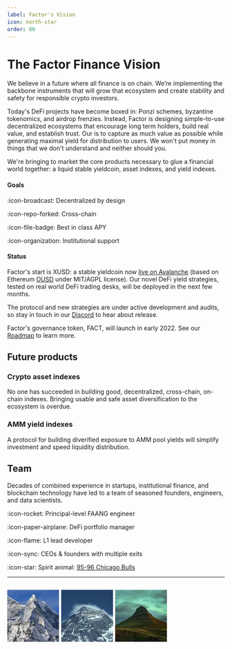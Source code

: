 ```yaml
---
label: Factor's Vision
icon: north-star
order: 80
---
```

# The Factor Finance Vision

We believe in a future where all finance is on chain. We’re implementing the backbone instruments that will grow that ecosystem and create stability and safety for responsible crypto investors.

Today's DeFi projects have become boxed in: Ponzi schemes, byzantine tokenomics, and airdrop frenzies. Instead, Factor is designing simple-to-use decentralized ecosystems that encourage long term holders, build real value, and establish trust. Our is to capture as much value as possible while generating maximal yield for distribution to users. We won't put money in things that we don't understand and neither should you.

We're bringing to market the core products necessary to glue a financial world together: a liquid stable yieldcoin, asset indexes, and yield indexes.

#### Goals

:icon-broadcast: Decentralized by design

:icon-repo-forked: Cross-chain

:icon-file-badge: Best in class APY

:icon-organization: Institutional support

#### Status

Factor's start is XUSD: a stable yieldcoin now [live on Avalanche](https://app.xusd.fi) (based on Ethereum [OUSD](https://ousd.com/) under MIT/AGPL license). Our novel DeFi yield strategies, tested on real world DeFi trading desks, will be deployed in the next few months.

The protocol and new strategies are under active development and audits, so stay in touch in our [Discord](https://discord.gg/ETE7ksP8Fd) to hear about release.

Factor's governance token, FACT, will launch in early 2022. See our [Roadmap](roadmap.md) to learn more.

## Future products

### Crypto asset indexes
No one has succeeded in building good, decentralized, cross-chain, on-chain indexes. Bringing usable and safe asset diversification to the ecosystem is overdue.

### AMM yield indexes
A protocol for building diverified exposure to AMM pool yields will simplify investment and speed liquidity distribution.


## Team

Decades of combined experience in startups, institutional finance, and blockchain technology have led to a team of seasoned founders, engineers, and data scientists.

:icon-rocket: Principal-level FAANG engineer

:icon-paper-airplane: DeFi portfolio manager

:icon-flame: L1 lead developer

:icon-sync: CEOs & founders with multiple exits

:icon-star: Spirit animal: [95-96 Chicago Bulls](img/ballers.jpg)

---
![0xAnnapurna](/img/annapurna.jpg) ![0xEverest](/img/everest.jpg) ![0xKirkjufell](/img/kirkjufell.jpg)
---




